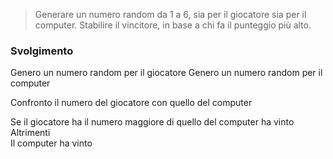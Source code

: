 >Generare un numero random da 1 a 6, sia per il giocatore sia per il computer. Stabilire il vincitore, in base a chi fa il punteggio più alto.

### Svolgimento

Genero un numero random per il giocatore
Genero un numero random per il computer 

Confronto il numero del giocatore con quello del computer

Se il giocatore ha il numero maggiore di quello del computer ha vinto
Altrimenti  
    Il computer ha vinto

